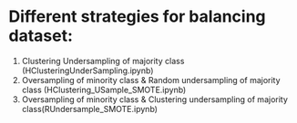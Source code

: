 # Different strategies for balancing dataset:
1. Clustering Undersampling of majority class (HClusteringUnderSampling.ipynb)
2. Oversampling of minority class & Random undersampling of majority class (HClustering_USample_SMOTE.ipynb)
3. Oversampling of minority class & Clustering undersampling of majority class(RUndersample_SMOTE.ipynb)
